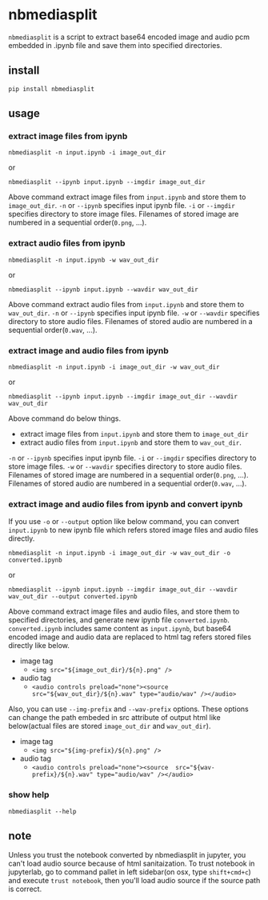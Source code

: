 # nbmediasplit

`nbmediasplit` is a script to extract base64 encoded image and audio pcm embedded in .ipynb file and save them into specified directories.

## install

`pip install nbmediasplit`

## usage

### extract image files from ipynb

`nbmediasplit -n input.ipynb -i image_out_dir`

or

`nbmediasplit --ipynb input.ipynb --imgdir image_out_dir`

Above command extract image files from `input.ipynb` and store them to `image_out_dir`.
`-n` or `--ipynb` specifies input ipynb file.
`-i` or `--imgdir` specifies directory to store image files.
Filenames of stored image are numbered in a sequential order(`0.png`, ...).

### extract audio files from ipynb

`nbmediasplit -n input.ipynb -w wav_out_dir`

or

`nbmediasplit --ipynb input.ipynb --wavdir wav_out_dir`

Above command extract audio files from `input.ipynb` and store them to `wav_out_dir`.
`-n` or `--ipynb` specifies input ipynb file.
`-w` or `--wavdir` specifies directory to store audio files.
Filenames of stored audio are numbered in a sequential order(`0.wav`, ...).

### extract image and audio files from ipynb

`nbmediasplit -n input.ipynb -i image_out_dir -w wav_out_dir`

or

`nbmediasplit --ipynb input.ipynb --imgdir image_out_dir --wavdir wav_out_dir`

Above command do below things.

* extract image files from `input.ipynb` and store them to `image_out_dir`
* extract audio files from `input.ipynb` and store them to `wav_out_dir`.

`-n` or `--ipynb` specifies input ipynb file.
`-i` or `--imgdir` specifies directory to store image files.
`-w` or `--wavdir` specifies directory to store audio files.
Filenames of stored image are numbered in a sequential order(`0.png`, ...).
Filenames of stored audio are numbered in a sequential order(`0.wav`, ...).

### extract image and audio files from ipynb and convert ipynb

If you use `-o` or `--output` option like below command,
you can convert `input.ipynb` to new ipynb file which refers stored image files and audio files directly.

`nbmediasplit -n input.ipynb -i image_out_dir -w wav_out_dir -o converted.ipynb`

or

`nbmediasplit --ipynb input.ipynb --imgdir image_out_dir --wavdir wav_out_dir --output converted.ipynb`

Above command extract image files and audio files, and store them to specified directories, and generate new ipynb file `converted.ipynb`.
`converted.ipynb` includes same content as `input.ipynb`, but base64 encoded image and audio data are replaced to html tag refers stored files directly like below.

* image tag
    * `<img src="${image_out_dir}/${n}.png" />`
* audio tag
    * `<audio controls preload="none"><source  src="${wav_out_dir}/${n}.wav" type="audio/wav" /></audio>`

Also, you can use `--img-prefix` and `--wav-prefix` options.
These options can change the path embeded in src attribute of output html like below(actual files are stored `image_out_dir` and `wav_out_dir`).

* image tag
    * `<img src="${img-prefix}/${n}.png" />`
* audio tag
    * `<audio controls preload="none"><source  src="${wav-prefix}/${n}.wav" type="audio/wav" /></audio>`

### show help

`nbmediasplit --help`

## note ##

Unless you trust the notebook converted by nbmediasplit in jupyter, you can't load audio source because of html sanitaization.
To trust notebook in jupyterlab, go to command pallet in left sidebar(on osx, type `shift+cmd+c`) and execute `trust notebook`,
then you'll load audio source if the source path is correct.
